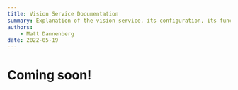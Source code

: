 ```yaml
---
title: Vision Service Documentation
summary: Explanation of the vision service, its configuration, its functionality, and its interfaces.
authors:
    - Matt Dannenberg
date: 2022-05-19
---
```

# Coming soon!

